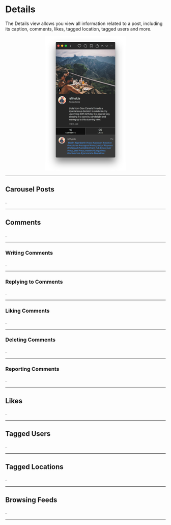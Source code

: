 # Details

The Details view allows you view all information related to a post, including its caption, comments, likes, tagged location, tagged users and more.

<p style="text-align: center; margin-top: 1em;"><img src="/views/assets/detail-view.png" width="50%" height="50%" /></p>

------

## Carousel Posts

.

-----

## Comments

.

-----

### Writing Comments

.

-----

### Replying to Comments

.

-----

### Liking Comments

.

-----


### Deleting Comments

.

-----

### Reporting Comments

.

-----

## Likes

.

-----

## Tagged Users

.

-----

## Tagged Locations

.

-----

## Browsing Feeds

.

-----